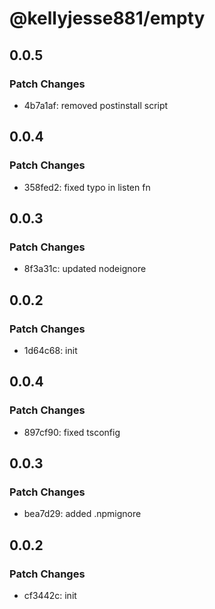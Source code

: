 # @kellyjesse881/empty

## 0.0.5

### Patch Changes

- 4b7a1af: removed postinstall script

## 0.0.4

### Patch Changes

- 358fed2: fixed typo in listen fn

## 0.0.3

### Patch Changes

- 8f3a31c: updated nodeignore

## 0.0.2

### Patch Changes

- 1d64c68: init

## 0.0.4

### Patch Changes

- 897cf90: fixed tsconfig

## 0.0.3

### Patch Changes

- bea7d29: added .npmignore

## 0.0.2

### Patch Changes

- cf3442c: init
